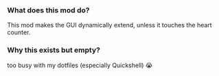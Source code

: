 ### What does this mod do?
This mod makes the GUI dynamically extend, unless it touches the heart counter.


### Why this exists but empty?
too busy with my dotfiles (especially Quickshell) 😭
